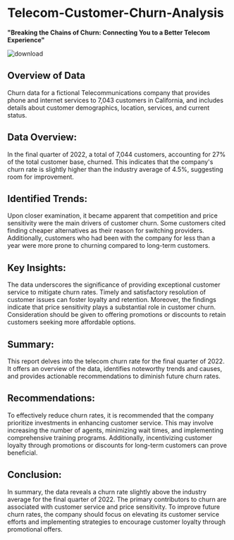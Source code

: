 # Telecom-Customer-Churn-Analysis
**"Breaking the Chains of Churn: Connecting You to a Better Telecom Experience"**


![download](https://github.com/Darakshii/Telecom-Customer-Churn-Analysis/assets/130299461/33b95d07-d927-438d-83c3-1c576ea6722e)

## Overview of Data
Churn data for a fictional Telecommunications company that provides phone and internet services to 7,043 customers in California, and includes details about customer demographics, location, services, and current status.

## Data Overview:
In the final quarter of 2022, a total of 7,044 customers, accounting for 27% of the total customer base, churned. This indicates that the company's churn rate is slightly higher than the industry average of 4.5%, suggesting room for improvement.

## Identified Trends:
Upon closer examination, it became apparent that competition and price sensitivity were the main drivers of customer churn. Some customers cited finding cheaper alternatives as their reason for switching providers. Additionally, customers who had been with the company for less than a year were more prone to churning compared to long-term customers.

## Key Insights:
The data underscores the significance of providing exceptional customer service to mitigate churn rates. Timely and satisfactory resolution of customer issues can foster loyalty and retention. Moreover, the findings indicate that price sensitivity plays a substantial role in customer churn. Consideration should be given to offering promotions or discounts to retain customers seeking more affordable options.

## Summary:
This report delves into the telecom churn rate for the final quarter of 2022. It offers an overview of the data, identifies noteworthy trends and causes, and provides actionable recommendations to diminish future churn rates.

## Recommendations:
To effectively reduce churn rates, it is recommended that the company prioritize investments in enhancing customer service. This may involve increasing the number of agents, minimizing wait times, and implementing comprehensive training programs. Additionally, incentivizing customer loyalty through promotions or discounts for long-term customers can prove beneficial.

## Conclusion:
In summary, the data reveals a churn rate slightly above the industry average for the final quarter of 2022. The primary contributors to churn are associated with customer service and price sensitivity. To improve future churn rates, the company should focus on elevating its customer service efforts and implementing strategies to encourage customer loyalty through promotional offers.
